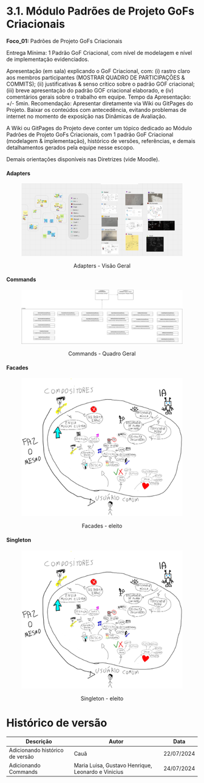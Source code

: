 # 3.1. Módulo Padrões de Projeto GoFs Criacionais

**Foco_01:** Padrões de Projeto GoFs Criacionais

Entrega Mínima: 1 Padrão GoF Criacional, com nível de modelagem e nível de implementação evidenciados.

Apresentação (em sala) explicando o GoF Criacional, com: (i) rastro claro aos membros participantes (MOSTRAR QUADRO DE PARTICIPAÇÕES & COMMITS); (ii) justificativas & senso crítico sobre o padrão GOF criacional; (iii) breve apresentação do padrão GOF criacional elaborado, e (iv) comentários gerais sobre o trabalho em equipe. Tempo da Apresentação: +/- 5min. Recomendação: Apresentar diretamente via Wiki ou GitPages do Projeto. Baixar os conteúdos com antecedência, evitando problemas de internet no momento de exposição nas Dinâmicas de Avaliação.

A Wiki ou GitPages do Projeto deve conter um tópico dedicado ao Módulo Padrões de Projeto GoFs Criacionais, com 1 padrão GoF Criacional (modelagem & implementação), histórico de versões, referências, e demais detalhamentos gerados pela equipe nesse escopo.

Demais orientações disponíveis nas Diretrizes (vide Moodle).

<!-- tabs:start -->

#### **Adapters**
<figure align="center">

  ![brainstorm](../assets/richPicture/RichPictureGeral.png)
  <figcaption>Adapters - Visão Geral</figcaption>
</figure>

#### **Commands**
<figure align="center">

  ![brainstorm](../assets/gofsComportamentais/Commands.png)
  <figcaption>Commands - Quadro Geral</figcaption>
</figure>

#### **Facades**
<figure align="center">

  ![brainstorm](../assets/richPicture/RichPictureBrunoMedeiros.jpeg) 
  <figcaption>Facades - eleito </figcaption>
</figure>

#### **Singleton**
<figure align="center">

  ![brainstorm](../assets/richPicture/RichPictureBrunoMedeiros.jpeg) 
  <figcaption>Singleton - eleito </figcaption>
</figure>


<!-- tabs:end -->

# Histórico de versão

| Descrição | Autor | Data |
|----|----|----|
| Adicionando histórico de versão | Cauã | 22/07/2024 |
| Adicionando Commands| Maria Luisa, Gustavo Henrique, Leonardo e Vinicius| 24/07/2024 |
